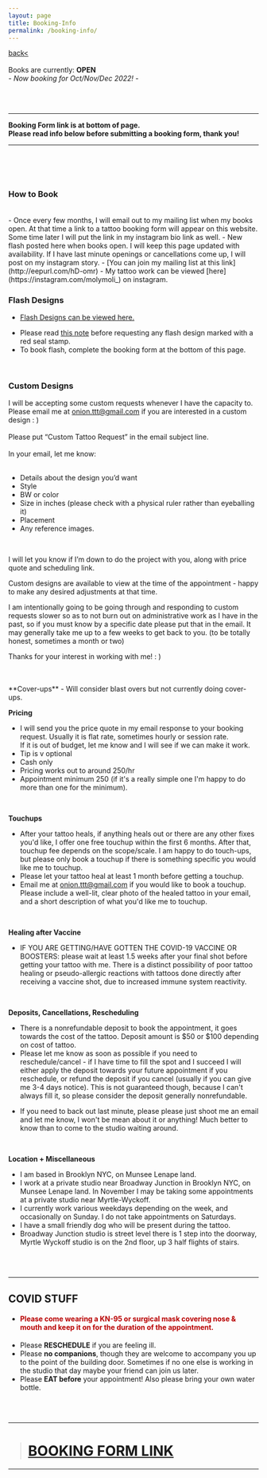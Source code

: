 ```yaml
---
layout: page
title: Booking-Info
permalink: /booking-info/
---
```

<a href="/">back< </a>  
<br>
Books are currently: **OPEN**  
*- Now booking for Oct/Nov/Dec 2022! -*  

<!-- Please join mailing list to receive the booking form link when books next open.  
<br>  -->
<br>
<br>

---  
**Booking Form link is at bottom of page.  
Please read info below before submitting a booking form, thank you!**  

--- 

<br>
<br>
<br>

### How to Book  
<br>
- Once every few months, I will email out to my mailing list when my books open. At that time a link to a tattoo booking form will appear on this website. Some time later I will put the link in my instagram bio link as well.  
- New flash posted here when books open. I will keep this page updated with availability. If I have last minute openings or cancellations come up, I will post on my instagram story.  
- [You can join my mailing list at this link](http://eepurl.com/hD-omr)  
- My tattoo work can be viewed [here](https://instagram.com/molymoli_) on instagram.  
<br>

### Flash Designs  
<!-- - [Flash Designs can be viewed here.](https://frogsfrogs.github.io/flash-designs)    -->
- [Flash Designs can be viewed here.](https://frogsfrogs.github.io/flash-book)  
<!-- - Flash Designs will be posted here when books open. -->
- Please read <a href="/red-seal">this note</a> before requesting any flash design marked with a red seal stamp.  
- To book flash, complete the booking form at the bottom of this page.  
<br>

### Custom Designs  
  
I will be accepting some custom requests whenever I have the capacity to.  Please email me at onion.ttt@gmail.com if you are interested in a custom design : )  
<br>
Please put “Custom Tattoo Request” in the email subject line.  
<br>
In your email, let me know:  
<br>
- Details about the design you’d want  
- Style  
- BW or color  
- Size in inches (please check with a physical ruler rather than eyeballing it)  
- Placement  
- Any reference images.  
<br>

I will let you know if I’m down to do the project with you, along with price quote and scheduling link. 

Custom designs are available to view at the time of the appointment - happy to make any desired adjustments at that time.  

I am intentionally going to be going through and responding to custom requests slower so as to not burn out on administrative work as I have in the past, so if you must know by a specific date please put that in the email. It may generally take me up to a few weeks to get back to you. (to be totally honest, sometimes a month or two)

Thanks for your interest in working with me! : )

<!-- - Custom designs will be available to view **at the time of the appointment**. Happy to make any desired adjustment day-of.  
- Designs that flow around the body like shoals of fish, incense smoke, or rivers may work better as freehand. We can discuss this when you submit a booking form.   -->  
<!-- - Not currently booking custom tattoos, flash only.  
<br> -->

<!-- **Color Tests**  
- Color tests available free of charge (after a project is accepted and you intend to get the tattoo that booking period but before you put down a deposit). Color tests are not required.  
<br> -->
<!-- Complexion  
- I tattoo all complexions.  
- I fully trust that people know best what they want on their own bodies.  
<br> -->

<!-- **Consultation**  
- Everything happens over email until the appointment.  
<br> -->
<br>
<br>
**Cover-ups**  
<!-- - I usually do not do cover-ups, but occasionally I will take on this kind of project. Usually the design has to be a lot bigger than the old one to be effective. -->  
- Will consider blast overs but not currently doing cover-ups.  
<!-- - Adding onto / 'evolving' an old tattoo I usually also do not do.  -->   
<br>

**Pricing**  

<!-- - I will send you the price quote in my email response to your booking request. Usually it is flat rate, sometimes hourly or day rate if it is a big project. For more expensive projects I often send a sliding scale quote. If you are uncertain about sliding scale pricing <a href="/sliding-scale">please see this note about it</a>.  
- If it is out of budget, let me know I will send you a sliding scale pricing.    
- Current rates will be listed in the booking form. My rate honestly goes up and down a bit, depending on my work situation in a particular month.  
- My appointment minimum is $150.   -->
<!-- - I will send you the price quote in my email response to your booking request. Usually it is flat rate, sometimes hourly or session rate if it is a big project.   -->
<!-- - Currently I am tattooing on Sundays.  
- Booking only by half-day or full-day sessions. Half-day (2ish hrs) is 350. Full-day (4ish hrs) is 650.  
- (the 2 or 4 hrs is tattooing time, not including stenciling/drawing/setting up etc)  
- You can get as many tattoos as you'd like, that fit in that session length.  --> 
<!-- - For a rough idea, my appointment minimum is 150, so simplest designs are around 150, small-medium blackwork only designs 200-300, small-med color/bw shading 250-400, medium-larger full bw shading/color 400-800. My prices have gone up because I've developed a ton of joint issues by tattooing too much and too intensely the last few years so I have increased my rates so that I can work a manageable amount instead of quitting all together. I'm really sorry that this will likely price out some people I might've been able to work with otherwise, I hope to return to sliding scale in the future when I am settled down in one place again.   -->
- I will send you the price quote in my email response to your booking request. Usually it is flat rate, sometimes hourly or session rate.  
If it is out of budget, let me know and I will see if we can make it work.  
- Tip is v optional  
- Cash only  
- Pricing works out to around 250/hr  
- Appointment minimum 250 (if it's a really simple one I'm happy to do more than one for the minimum).  
<br>

**Touchups**  
- After your tattoo heals, if anything heals out or there are any other fixes you'd like, I offer one free touchup within the first 6 months. After that, touchup fee depends on the scope/scale. I am happy to do touch-ups, but please only book a touchup if there is something specific you would like me to touchup.  
- Please let your tattoo heal at least 1 month before getting a touchup. 
- Email me at onion.ttt@gmail.com if you would like to book a touchup. Please include a well-lit, clear photo of the healed tattoo in your email, and a short description of what you'd like me to touchup.  
<br>

**Healing after Vaccine**  
- IF YOU ARE GETTING/HAVE GOTTEN THE COVID-19 VACCINE OR BOOSTERS: please wait at least 1.5 weeks after your final shot before getting your tattoo with me. There is a distinct possibility of poor tattoo healing or pseudo-allergic reactions with tattoos done directly after receiving a vaccine shot, due to increased immune system reactivity.  
<br>

**Deposits, Cancellations, Rescheduling**  
- There is a nonrefundable deposit to book the appointment, it goes towards the cost of the tattoo. Deposit amount is $50 or $100 depending on cost of tattoo.  
- Please let me know as soon as possible if you need to reschedule/cancel - if I have time to fill the spot and I succeed I will either apply the deposit towards your future appointment if you reschedule, or refund the deposit if you cancel (usually if you can give me 3-4 days notice). This is not guaranteed though, because I can't always fill it, so please consider the deposit generally nonrefundable.  
<!-- - **As I am currently traveling, it is difficult to accommodate reschedules at this time (though I will try).** -->
- If you need to back out last minute, please please just shoot me an email and let me know, I won't be mean about it or anything! Much better to know than to come to the studio waiting around.  
<br>

**Location + Miscellaneous**  
- I am based in Brooklyn NYC, on Munsee Lenape land.  
- I work at a private studio near Broadway Junction in Brooklyn NYC, on Munsee Lenape land. In November I may be taking some appointments at a private studio near Myrtle-Wyckoff.  
- I currently work various weekdays depending on the week, and occasionally on Sunday. I do not take appointments on Saturdays.  
- I have a small friendly dog who will be present during the tattoo.  
- Broadway Junction studio is street level there is 1 step into the doorway, Myrtle Wyckoff studio is on the 2nd floor, up 3 half flights of stairs.  
<br>
<br>

---
## COVID STUFF  
- <h4 style="color: #B80000;">Please come wearing a KN-95 or surgical mask covering nose & mouth and keep it on for the duration of the appointment.</h4>  

<!-- 
- <h4 style="color: #B80000;">Please take a rapid test night before or morning-of our appointment</h4>  
- If it comes back positive, let me know and I will do my best to reschedule you later on free of additional charge, or if that is not possible I will refund your deposit. No hard feelings or anything if so.  
<br>
**I ask that you please honor this as I have increased risk of complications from COVID.**   -->
- Please **RESCHEDULE** if you are feeling ill.  
- Please **no companions**, though they are welcome to accompany you up to the point of the building door. Sometimes if no one else is working in the studio that day maybe your friend can join us later.  
- Please **EAT before** your appointment! Also please bring your own water bottle.   
<br>
<br>

---
<!-- # [BOOKING FORM LINK](https://form.jotform.com/212941513054246)  
 -->

># [BOOKING FORM LINK](https://form.jotform.com/212941513054246)  
<!-- ># [CUSTOM DESIGN Booking Form Link](https://form.jotform.com/213116766264254)   -->

---